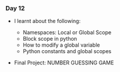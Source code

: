 ### Day 12

- I learnt about the following:
    - Namespaces: Local or Global Scope
    - Block scope in python
    - How to modify a global variable
    - Python constants and global scopes



- Final Project: NUMBER GUESSING GAME